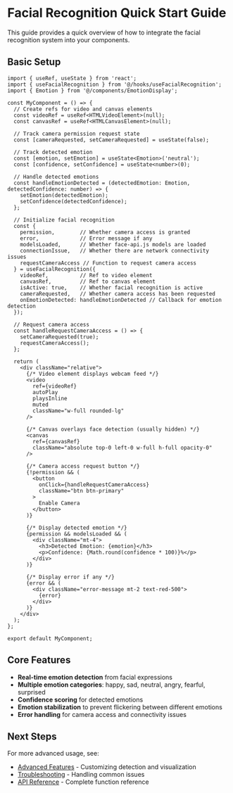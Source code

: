 
# Facial Recognition Quick Start Guide

This guide provides a quick overview of how to integrate the facial recognition system into your components.

## Basic Setup

```tsx
import { useRef, useState } from 'react';
import { useFacialRecognition } from '@/hooks/useFacialRecognition';
import { Emotion } from '@/components/EmotionDisplay';

const MyComponent = () => {
  // Create refs for video and canvas elements
  const videoRef = useRef<HTMLVideoElement>(null);
  const canvasRef = useRef<HTMLCanvasElement>(null);

  // Track camera permission request state
  const [cameraRequested, setCameraRequested] = useState(false);
  
  // Track detected emotion
  const [emotion, setEmotion] = useState<Emotion>('neutral');
  const [confidence, setConfidence] = useState<number>(0);

  // Handle detected emotions
  const handleEmotionDetected = (detectedEmotion: Emotion, detectedConfidence: number) => {
    setEmotion(detectedEmotion);
    setConfidence(detectedConfidence);
  };

  // Initialize facial recognition
  const { 
    permission,        // Whether camera access is granted
    error,             // Error message if any
    modelsLoaded,      // Whether face-api.js models are loaded
    connectionIssue,   // Whether there are network connectivity issues
    requestCameraAccess // Function to request camera access
  } = useFacialRecognition({
    videoRef,          // Ref to video element
    canvasRef,         // Ref to canvas element
    isActive: true,    // Whether facial recognition is active
    cameraRequested,   // Whether camera access has been requested
    onEmotionDetected: handleEmotionDetected // Callback for emotion detection
  });

  // Request camera access
  const handleRequestCameraAccess = () => {
    setCameraRequested(true);
    requestCameraAccess();
  };

  return (
    <div className="relative">
      {/* Video element displays webcam feed */}
      <video 
        ref={videoRef} 
        autoPlay 
        playsInline 
        muted 
        className="w-full rounded-lg"
      />
      
      {/* Canvas overlays face detection (usually hidden) */}
      <canvas 
        ref={canvasRef} 
        className="absolute top-0 left-0 w-full h-full opacity-0"
      />
      
      {/* Camera access request button */}
      {!permission && (
        <button 
          onClick={handleRequestCameraAccess}
          className="btn btn-primary"
        >
          Enable Camera
        </button>
      )}
      
      {/* Display detected emotion */}
      {permission && modelsLoaded && (
        <div className="mt-4">
          <h3>Detected Emotion: {emotion}</h3>
          <p>Confidence: {Math.round(confidence * 100)}%</p>
        </div>
      )}
      
      {/* Display error if any */}
      {error && (
        <div className="error-message mt-2 text-red-500">
          {error}
        </div>
      )}
    </div>
  );
};

export default MyComponent;
```

## Core Features

- **Real-time emotion detection** from facial expressions
- **Multiple emotion categories**: happy, sad, neutral, angry, fearful, surprised
- **Confidence scoring** for detected emotions
- **Emotion stabilization** to prevent flickering between different emotions
- **Error handling** for camera access and connectivity issues

## Next Steps

For more advanced usage, see:
- [Advanced Features](./AdvancedFeatures.md) - Customizing detection and visualization
- [Troubleshooting](./Troubleshooting.md) - Handling common issues
- [API Reference](./APIReference.md) - Complete function reference
